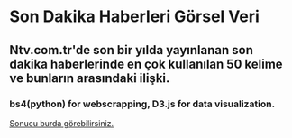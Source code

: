 # Son Dakika Haberleri Görsel Veri

## Ntv.com.tr'de son bir yılda yayınlanan son dakika haberlerinde en çok kullanılan 50 kelime ve bunların arasındaki ilişki.

### bs4(python) for webscrapping, D3.js for data visualization.

[Sonucu burda görebilirsiniz.](https://bl.ocks.org/makman12/raw/64ef58dc33f86032c9ed69251e1d2a99/)
